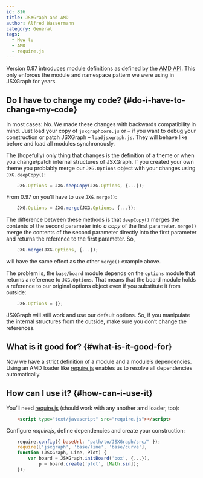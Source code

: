 ```yaml
---
id: 816
title: JSXGraph and AMD
author: Alfred Wassermann
category: General
tags:
  - How to
  - AMD
  - require.js
---
```

Version 0.97 introduces module definitions as defined by the [AMD API](https://github.com/amdjs/amdjs-api/wiki/AMD). This only enforces the module and namespace pattern we were using in JSXGraph for years.

## Do I have to change my code? {#do-i-have-to-change-my-code}

In most cases: No. We made these changes with backwards compatibility in mind. Just load your copy of `jsxgraphcore.js` or &#8211; if you want to debug your construction or patch JSXGraph &#8211; `loadjsxgraph.js`. They will behave like before and load all modules synchronously.

The (hopefully) only thing that changes is the definition of a theme or when you change/patch internal structures of JSXGraph. If you created your own theme you problably merge our `JXG.Options` object with your changes using `JXG.deepCopy()`:

```javascript
    JXG.Options = JXG.deepCopy(JXG.Options, {...});
```

From 0.97 on you&#8217;ll have to use `JXG.merge()`:

```javascript
    JXG.Options = JXG.merge(JXG.Options, {...});
```

The difference between these methods is that `deepCopy()` merges the contents of the second parameter into _a copy_ of the first parameter. `merge()` merge the contents of the second parameter directly into the first parameter and returns the reference to the first parameter. So,

```javascript
    JXG.merge(JXG.Options, {...});
```

will have the same effect as the other `merge()` example above.

The problem is, the `base/board` module depends on the `options` module that returns a reference to `JXG.Options`. That means that the board module holds a reference to our original options object even if you substitute it from outside:

```javascript
    JXG.Options = {};
```

JSXGraph will still work and use our default options. So, if you manipulate the internal structures from the outside, make sure you don&#8217;t change the references.

## What is it good for? {#what-is-it-good-for}

Now we have a strict definition of a module and a module&#8217;s dependencies. Using an AMD loader like [require.js](http://requirejs.org/) enables us to resolve all dependencies automatically.

## How can I use it? {#how-can-i-use-it}

You&#8217;ll need [require.js](http://requirejs.org/) (should work with any another amd loader, too):

```html
    <script type="text/javascript" src="require.js"></script>
```

Configure _requirejs_, define dependencies and create your construction:

```javascript
    require.config({ baseUrl: "path/to/JSXGraph/src/" }); 
    require(['jsxgraph', 'base/line', 'base/curve'], 
    function (JSXGraph, Line, Plot) { 
        var board = JSXGraph.initBoard('box', {...}), 
            p = board.create('plot', [Math.sin]); 
    });
```